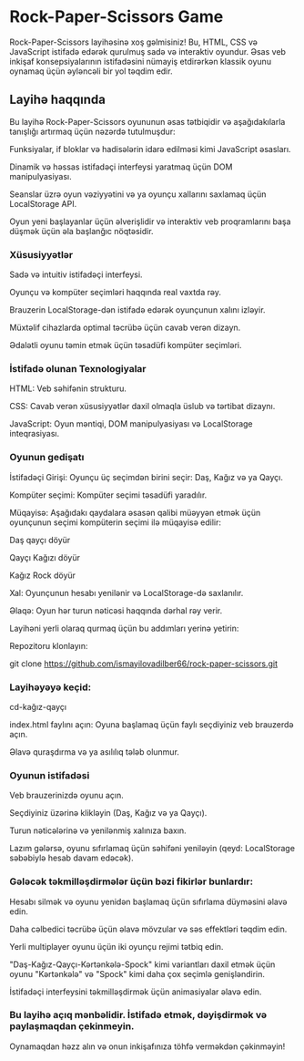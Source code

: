 # Rock-Paper-Scissors Game

Rock-Paper-Scissors layihəsinə xoş gəlmisiniz! Bu, HTML, CSS və JavaScript istifadə edərək qurulmuş sadə və interaktiv oyundur. Əsas veb inkişaf konsepsiyalarının istifadəsini nümayiş etdirərkən klassik oyunu oynamaq üçün əyləncəli bir yol təqdim edir.

## Layihə haqqında

Bu layihə Rock-Paper-Scissors oyununun əsas tətbiqidir və aşağıdakılarla tanışlığı artırmaq üçün nəzərdə tutulmuşdur:

Funksiyalar, if bloklar və hadisələrin idarə edilməsi kimi JavaScript əsasları.

Dinamik və həssas istifadəçi interfeysi yaratmaq üçün DOM manipulyasiyası.

Seanslar üzrə oyun vəziyyətini və ya oyunçu xallarını saxlamaq üçün LocalStorage API.

Oyun yeni başlayanlar üçün əlverişlidir və interaktiv veb proqramlarını başa düşmək üçün əla başlanğıc nöqtəsidir.

### Xüsusiyyətlər

Sadə və intuitiv istifadəçi interfeysi.

Oyunçu və kompüter seçimləri haqqında real vaxtda rəy.

Brauzerin LocalStorage-dən istifadə edərək oyunçunun xalını izləyir.

Müxtəlif cihazlarda optimal təcrübə üçün cavab verən dizayn.

Ədalətli oyunu təmin etmək üçün təsadüfi kompüter seçimləri.

### İstifadə olunan Texnologiyalar

HTML: Veb səhifənin strukturu.

CSS: Cavab verən xüsusiyyətlər daxil olmaqla üslub və tərtibat dizaynı.

JavaScript: Oyun məntiqi, DOM manipulyasiyası və LocalStorage inteqrasiyası.

### Oyunun gedişatı

İstifadəçi Girişi: Oyunçu üç seçimdən birini seçir: Daş, Kağız və ya Qayçı.

Kompüter seçimi: Kompüter seçimi təsadüfi yaradılır.

Müqayisə: Aşağıdakı qaydalara əsasən qalibi müəyyən etmək üçün oyunçunun seçimi kompüterin seçimi ilə müqayisə edilir:

Daş qayçı döyür

Qayçı Kağızı döyür

Kağız Rock döyür

Xal: Oyunçunun hesabı yenilənir və LocalStorage-də saxlanılır.

Əlaqə: Oyun hər turun nəticəsi haqqında dərhal rəy verir.

Layihəni yerli olaraq qurmaq üçün bu addımları yerinə yetirin:

Repozitoru klonlayın:

git clone https://github.com/ismayilovadilber66/rock-paper-scissors.git

### Layihəyəyə keçid:

cd-kağız-qayçı

index.html faylını açın:
Oyuna başlamaq üçün faylı seçdiyiniz veb brauzerdə açın.

Əlavə quraşdırma və ya asılılıq tələb olunmur.

### Oyunun istifadəsi

Veb brauzerinizdə oyunu açın.

Seçdiyiniz üzərinə klikləyin (Daş, Kağız və ya Qayçı).

Turun nəticələrinə və yenilənmiş xalınıza baxın.

Lazım gələrsə, oyunu sıfırlamaq üçün səhifəni yeniləyin (qeyd: LocalStorage səbəbiylə hesab davam edəcək).

### Gələcək təkmilləşdirmələr üçün bəzi fikirlər bunlardır:

Hesabı silmək və oyunu yenidən başlamaq üçün sıfırlama düyməsini əlavə edin.

Daha cəlbedici təcrübə üçün əlavə mövzular və səs effektləri təqdim edin.

Yerli multiplayer oyunu üçün iki oyunçu rejimi tətbiq edin.

"Daş-Kağız-Qayçı-Kərtənkələ-Spock" kimi variantları daxil etmək üçün oyunu "Kərtənkələ" və "Spock" kimi daha çox seçimlə genişləndirin.

İstifadəçi interfeysini təkmilləşdirmək üçün animasiyalar əlavə edin.

### Bu layihə açıq mənbəlidir. İstifadə etmək, dəyişdirmək və paylaşmaqdan çekinmeyin.

Oynamaqdan həzz alın və onun inkişafınıza töhfə verməkdən çəkinməyin!
